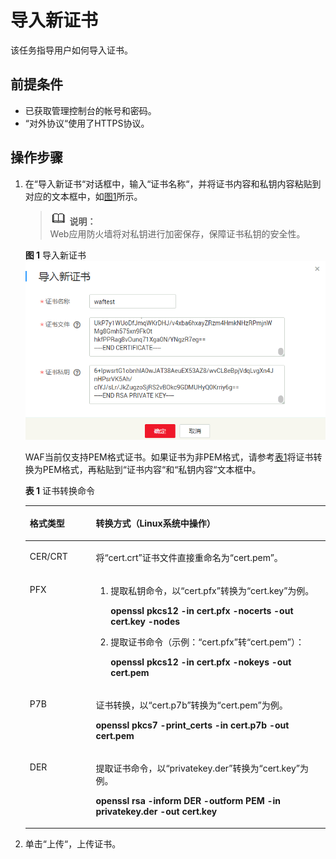 # 导入新证书<a name="waf_01_0078"></a>

该任务指导用户如何导入证书。

## 前提条件<a name="section1032870191810"></a>

-   已获取管理控制台的帐号和密码。
-   “对外协议“使用了HTTPS协议。

## 操作步骤<a name="section0629134732013"></a>

1.  在“导入新证书“对话框中，输入“证书名称“，并将证书内容和私钥内容粘贴到对应的文本框中，如[图1](#fig7846148397)所示。

    >![](public_sys-resources/icon-note.gif) **说明：**   
    >Web应用防火墙将对私钥进行加密保存，保障证书私钥的安全性。  

    **图 1**  导入新证书<a name="fig7846148397"></a>  
    ![](figures/导入新证书-0.png "导入新证书-0")

    WAF当前仅支持PEM格式证书。如果证书为非PEM格式，请参考[表1](#table1184924815910)将证书转换为PEM格式，再粘贴到“证书内容“和“私钥内容“文本框中。 

    **表 1**  证书转换命令

    <a name="table1184924815910"></a>
    <table><thead align="left"><tr id="row2847448797"><th class="cellrowborder" valign="top" width="21.990000000000002%" id="mcps1.2.3.1.1"><p id="p98475489920"><a name="p98475489920"></a><a name="p98475489920"></a>格式类型</p>
    </th>
    <th class="cellrowborder" valign="top" width="78.01%" id="mcps1.2.3.1.2"><p id="p18847164813920"><a name="p18847164813920"></a><a name="p18847164813920"></a>转换方式（Linux系统中操作）</p>
    </th>
    </tr>
    </thead>
    <tbody><tr id="row1784719481093"><td class="cellrowborder" valign="top" width="21.990000000000002%" headers="mcps1.2.3.1.1 "><p id="p68471489919"><a name="p68471489919"></a><a name="p68471489919"></a>CER/CRT</p>
    </td>
    <td class="cellrowborder" valign="top" width="78.01%" headers="mcps1.2.3.1.2 "><p id="p88479481916"><a name="p88479481916"></a><a name="p88479481916"></a>将<span class="filepath" id="filepath78476481915"><a name="filepath78476481915"></a><a name="filepath78476481915"></a>“cert.crt”</span>证书文件直接重命名为<span class="filepath" id="filepath98475485919"><a name="filepath98475485919"></a><a name="filepath98475485919"></a>“cert.pem”</span>。</p>
    </td>
    </tr>
    <tr id="row1484714481196"><td class="cellrowborder" valign="top" width="21.990000000000002%" headers="mcps1.2.3.1.1 "><p id="p14847164816915"><a name="p14847164816915"></a><a name="p14847164816915"></a>PFX</p>
    </td>
    <td class="cellrowborder" valign="top" width="78.01%" headers="mcps1.2.3.1.2 "><a name="ol178472048299"></a><a name="ol178472048299"></a><ol id="ol178472048299"><li>提取私钥命令，以<span class="filepath" id="filepath1584712483914"><a name="filepath1584712483914"></a><a name="filepath1584712483914"></a>“cert.pfx”</span>转换为<span class="filepath" id="filepath17847184810916"><a name="filepath17847184810916"></a><a name="filepath17847184810916"></a>“cert.key”</span>为例。<p id="p18476481912"><a name="p18476481912"></a><a name="p18476481912"></a><strong id="b78471748295"><a name="b78471748295"></a><a name="b78471748295"></a>openssl pkcs12 -in cert.pfx -nocerts -out cert.key -nodes</strong></p>
    </li><li>提取证书命令（示例：<span class="filepath" id="filepath148471048490"><a name="filepath148471048490"></a><a name="filepath148471048490"></a>“cert.pfx”</span>转<span class="filepath" id="filepath68471648499"><a name="filepath68471648499"></a><a name="filepath68471648499"></a>“cert.pem”</span>）：<p id="p168471248296"><a name="p168471248296"></a><a name="p168471248296"></a><strong id="b10847164818913"><a name="b10847164818913"></a><a name="b10847164818913"></a>openssl pkcs12 -in cert.pfx -nokeys -out cert.pem</strong></p>
    </li></ol>
    </td>
    </tr>
    <tr id="row15847548495"><td class="cellrowborder" valign="top" width="21.990000000000002%" headers="mcps1.2.3.1.1 "><p id="p12847448399"><a name="p12847448399"></a><a name="p12847448399"></a>P7B</p>
    </td>
    <td class="cellrowborder" valign="top" width="78.01%" headers="mcps1.2.3.1.2 "><p id="p784720481898"><a name="p784720481898"></a><a name="p784720481898"></a>证书转换，以<span class="filepath" id="filepath3847154818919"><a name="filepath3847154818919"></a><a name="filepath3847154818919"></a>“cert.p7b”</span>转换为<span class="filepath" id="filepath784716482919"><a name="filepath784716482919"></a><a name="filepath784716482919"></a>“cert.pem”</span>为例。</p>
    <p id="p384734812910"><a name="p384734812910"></a><a name="p384734812910"></a><strong id="b884754812912"><a name="b884754812912"></a><a name="b884754812912"></a>openssl pkcs7 -print_certs -in cert.p7b -out cert.pem</strong></p>
    </td>
    </tr>
    <tr id="row12849154819915"><td class="cellrowborder" valign="top" width="21.990000000000002%" headers="mcps1.2.3.1.1 "><p id="p1984713481495"><a name="p1984713481495"></a><a name="p1984713481495"></a>DER</p>
    </td>
    <td class="cellrowborder" valign="top" width="78.01%" headers="mcps1.2.3.1.2 "><p id="p208499482912"><a name="p208499482912"></a><a name="p208499482912"></a>提取证书命令，以<span class="filepath" id="filepath984724810917"><a name="filepath984724810917"></a><a name="filepath984724810917"></a>“privatekey.der”</span>转换为<span class="filepath" id="filepath8849148993"><a name="filepath8849148993"></a><a name="filepath8849148993"></a>“cert.key”</span>为例。</p>
    <p id="p118496487916"><a name="p118496487916"></a><a name="p118496487916"></a><strong id="b118494481997"><a name="b118494481997"></a><a name="b118494481997"></a>openssl rsa -inform DER -outform PEM -in privatekey.der -out cert.key</strong></p>
    </td>
    </tr>
    </tbody>
    </table>

2.  单击“上传“，上传证书。

